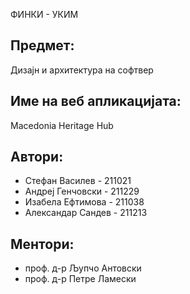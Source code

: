  ФИНКИ - УКИМ

## Предмет: 
Дизајн и архитектура на софтвер

## Име на веб апликацијата: 
Macedonia Heritage Hub

## Автори:
- Стефан Василев - 211021
- Андреј Генчовски - 211229
- Изабела Ефтимова - 211038
- Александар Сандев - 211213


## Ментори:
- проф. д-р Љупчо Антовски
- проф. д-р Петре Ламески
